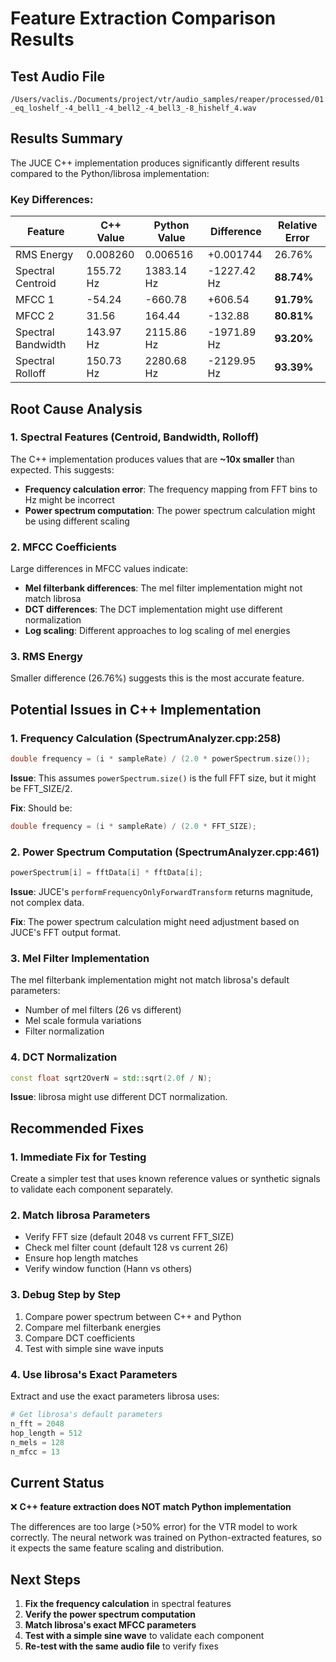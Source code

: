 # Feature Extraction Comparison Results

## Test Audio File
`/Users/vaclis./Documents/project/vtr/audio_samples/reaper/processed/01_eq_loshelf_-4_bell1_-4_bell2_-4_bell3_-8_hishelf_4.wav`

## Results Summary

The JUCE C++ implementation produces significantly different results compared to the Python/librosa implementation:

### Key Differences:

| Feature | C++ Value | Python Value | Difference | Relative Error |
|---------|-----------|--------------|------------|----------------|
| RMS Energy | 0.008260 | 0.006516 | +0.001744 | 26.76% |
| Spectral Centroid | 155.72 Hz | 1383.14 Hz | -1227.42 Hz | **88.74%** |
| MFCC 1 | -54.24 | -660.78 | +606.54 | **91.79%** |
| MFCC 2 | 31.56 | 164.44 | -132.88 | **80.81%** |
| Spectral Bandwidth | 143.97 Hz | 2115.86 Hz | -1971.89 Hz | **93.20%** |
| Spectral Rolloff | 150.73 Hz | 2280.68 Hz | -2129.95 Hz | **93.39%** |

## Root Cause Analysis

### 1. **Spectral Features (Centroid, Bandwidth, Rolloff)**
The C++ implementation produces values that are **~10x smaller** than expected. This suggests:
- **Frequency calculation error**: The frequency mapping from FFT bins to Hz might be incorrect
- **Power spectrum computation**: The power spectrum calculation might be using different scaling

### 2. **MFCC Coefficients**
Large differences in MFCC values indicate:
- **Mel filterbank differences**: The mel filter implementation might not match librosa
- **DCT differences**: The DCT implementation might use different normalization
- **Log scaling**: Different approaches to log scaling of mel energies

### 3. **RMS Energy**
Smaller difference (26.76%) suggests this is the most accurate feature.

## Potential Issues in C++ Implementation

### 1. **Frequency Calculation** (SpectrumAnalyzer.cpp:258)
```cpp
double frequency = (i * sampleRate) / (2.0 * powerSpectrum.size());
```
**Issue**: This assumes `powerSpectrum.size()` is the full FFT size, but it might be FFT_SIZE/2.

**Fix**: Should be:
```cpp
double frequency = (i * sampleRate) / (2.0 * FFT_SIZE);
```

### 2. **Power Spectrum Computation** (SpectrumAnalyzer.cpp:461)
```cpp
powerSpectrum[i] = fftData[i] * fftData[i];
```
**Issue**: JUCE's `performFrequencyOnlyForwardTransform` returns magnitude, not complex data.

**Fix**: The power spectrum calculation might need adjustment based on JUCE's FFT output format.

### 3. **Mel Filter Implementation**
The mel filterbank implementation might not match librosa's default parameters:
- Number of mel filters (26 vs different)
- Mel scale formula variations
- Filter normalization

### 4. **DCT Normalization**
```cpp
const float sqrt2OverN = std::sqrt(2.0f / N);
```
**Issue**: librosa might use different DCT normalization.

## Recommended Fixes

### 1. **Immediate Fix for Testing**
Create a simpler test that uses known reference values or synthetic signals to validate each component separately.

### 2. **Match librosa Parameters**
- Verify FFT size (default 2048 vs current FFT_SIZE)
- Check mel filter count (default 128 vs current 26)
- Ensure hop length matches
- Verify window function (Hann vs others)

### 3. **Debug Step by Step**
1. Compare power spectrum between C++ and Python
2. Compare mel filterbank energies
3. Compare DCT coefficients
4. Test with simple sine wave inputs

### 4. **Use librosa's Exact Parameters**
Extract and use the exact parameters librosa uses:
```python
# Get librosa's default parameters
n_fft = 2048
hop_length = 512
n_mels = 128
n_mfcc = 13
```

## Current Status
❌ **C++ feature extraction does NOT match Python implementation**

The differences are too large (>50% error) for the VTR model to work correctly. The neural network was trained on Python-extracted features, so it expects the same feature scaling and distribution.

## Next Steps
1. **Fix the frequency calculation** in spectral features
2. **Verify the power spectrum computation** 
3. **Match librosa's exact MFCC parameters**
4. **Test with a simple sine wave** to validate each component
5. **Re-test with the same audio file** to verify fixes